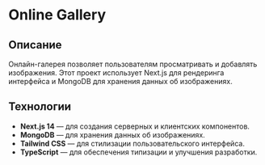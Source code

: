 # Online Gallery

## Описание

Онлайн-галерея позволяет пользователям просматривать и добавлять изображения. Этот проект использует Next.js для рендеринга интерфейса и MongoDB для хранения данных об изображениях.

## Технологии

- **Next.js 14** — для создания серверных и клиентских компонентов.
- **MongoDB** — для хранения данных об изображениях.
- **Tailwind CSS** — для стилизации пользовательского интерфейса.
- **TypeScript** — для обеспечения типизации и улучшения разработки.

